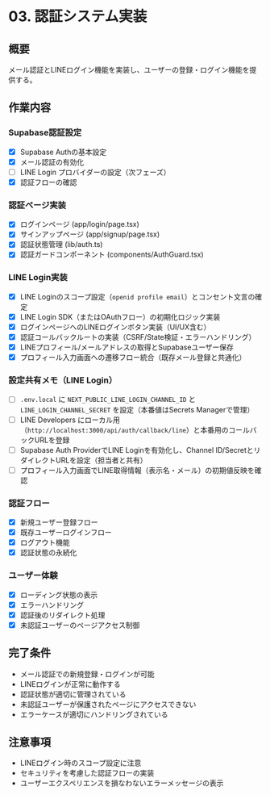 # 03. 認証システム実装

## 概要
メール認証とLINEログイン機能を実装し、ユーザーの登録・ログイン機能を提供する。

## 作業内容

### Supabase認証設定
- [x] Supabase Authの基本設定
- [x] メール認証の有効化
- [ ] LINE Login プロバイダーの設定（次フェーズ）
- [x] 認証フローの確認

### 認証ページ実装
- [x] ログインページ (app/login/page.tsx)
- [x] サインアップページ (app/signup/page.tsx)
- [x] 認証状態管理 (lib/auth.ts)
- [x] 認証ガードコンポーネント (components/AuthGuard.tsx)

### LINE Login実装
- [x] LINE Loginのスコープ設定（`openid profile email`）とコンセント文言の確定
- [x] LINE Login SDK（またはOAuthフロー）の初期化ロジック実装
- [x] ログインページへのLINEログインボタン実装（UI/UX含む）
- [x] 認証コールバックルートの実装（CSRF/State検証・エラーハンドリング）
- [x] LINEプロフィール/メールアドレスの取得とSupabaseユーザー保存
- [x] プロフィール入力画面への遷移フロー統合（既存メール登録と共通化）

### 設定共有メモ（LINE Login）
- [ ] `.env.local` に `NEXT_PUBLIC_LINE_LOGIN_CHANNEL_ID` と `LINE_LOGIN_CHANNEL_SECRET` を設定（本番値はSecrets Managerで管理）
- [ ] LINE Developers にローカル用（`http://localhost:3000/api/auth/callback/line`）と本番用のコールバックURLを登録
- [ ] Supabase Auth ProviderでLINE Loginを有効化し、Channel ID/SecretとリダイレクトURLを設定（担当者と共有）
- [ ] プロフィール入力画面でLINE取得情報（表示名・メール）の初期値反映を確認

### 認証フロー
- [x] 新規ユーザー登録フロー
- [x] 既存ユーザーログインフロー
- [x] ログアウト機能
- [x] 認証状態の永続化

### ユーザー体験
- [x] ローディング状態の表示
- [x] エラーハンドリング
- [x] 認証後のリダイレクト処理
- [x] 未認証ユーザーのページアクセス制御

## 完了条件
- メール認証での新規登録・ログインが可能
- LINEログインが正常に動作する
- 認証状態が適切に管理されている
- 未認証ユーザーが保護されたページにアクセスできない
- エラーケースが適切にハンドリングされている

## 注意事項
- LINEログイン時のスコープ設定に注意
- セキュリティを考慮した認証フローの実装
- ユーザーエクスペリエンスを損なわないエラーメッセージの表示
